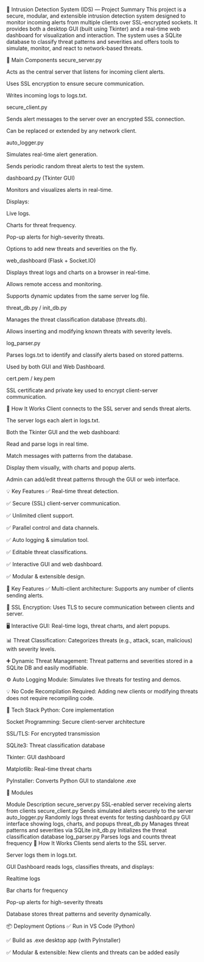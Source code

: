 🔐 Intrusion Detection System (IDS) — Project Summary
This project is a secure, modular, and extensible intrusion detection system designed to monitor incoming alerts from multiple clients over SSL-encrypted sockets. It provides both a desktop GUI (built using Tkinter) and a real-time web dashboard for visualization and interaction. The system uses a SQLite database to classify threat patterns and severities and offers tools to simulate, monitor, and react to network-based threats.

🧠 Main Components
secure_server.py

Acts as the central server that listens for incoming client alerts.

Uses SSL encryption to ensure secure communication.

Writes incoming logs to logs.txt.

secure_client.py

Sends alert messages to the server over an encrypted SSL connection.

Can be replaced or extended by any network client.

auto_logger.py

Simulates real-time alert generation.

Sends periodic random threat alerts to test the system.

dashboard.py (Tkinter GUI)

Monitors and visualizes alerts in real-time.

Displays:

Live logs.

Charts for threat frequency.

Pop-up alerts for high-severity threats.

Options to add new threats and severities on the fly.

web_dashboard (Flask + Socket.IO)

Displays threat logs and charts on a browser in real-time.

Allows remote access and monitoring.

Supports dynamic updates from the same server log file.

threat_db.py / init_db.py

Manages the threat classification database (threats.db).

Allows inserting and modifying known threats with severity levels.

log_parser.py

Parses logs.txt to identify and classify alerts based on stored patterns.

Used by both GUI and Web Dashboard.

cert.pem / key.pem

SSL certificate and private key used to encrypt client-server communication.

🚀 How It Works
Client connects to the SSL server and sends threat alerts.

The server logs each alert in logs.txt.

Both the Tkinter GUI and the web dashboard:

Read and parse logs in real time.

Match messages with patterns from the database.

Display them visually, with charts and popup alerts.

Admin can add/edit threat patterns through the GUI or web interface.

💡 Key Features
✅ Real-time threat detection.

✅ Secure (SSL) client-server communication.

✅ Unlimited client support.

✅ Parallel control and data channels.

✅ Auto logging & simulation tool.

✅ Editable threat classifications.

✅ Interactive GUI and web dashboard.

✅ Modular & extensible design.


🧠 Key Features
✅ Multi-client architecture: Supports any number of clients sending alerts.

🔐 SSL Encryption: Uses TLS to secure communication between clients and server.

🖥 Interactive GUI: Real-time logs, threat charts, and alert popups.

📊 Threat Classification: Categorizes threats (e.g., attack, scan, malicious) with severity levels.

➕ Dynamic Threat Management: Threat patterns and severities stored in a SQLite DB and easily modifiable.

⚙️ Auto Logging Module: Simulates live threats for testing and demos.

💡 No Code Recompilation Required: Adding new clients or modifying threats does not require recompiling code.

🧱 Tech Stack
Python: Core implementation

Socket Programming: Secure client-server architecture

SSL/TLS: For encrypted transmission

SQLite3: Threat classification database

Tkinter: GUI dashboard

Matplotlib: Real-time threat charts

PyInstaller: Converts Python GUI to standalone .exe

🧩 Modules

Module	Description
secure_server.py	SSL-enabled server receiving alerts from clients
secure_client.py	Sends simulated alerts securely to the server
auto_logger.py	Randomly logs threat events for testing
dashboard.py	GUI interface showing logs, charts, and popups
threat_db.py	Manages threat patterns and severities via SQLite
init_db.py	Initializes the threat classification database
log_parser.py	Parses logs and counts threat frequency
🚀 How It Works
Clients send alerts to the SSL server.

Server logs them in logs.txt.

GUI Dashboard reads logs, classifies threats, and displays:

Realtime logs

Bar charts for frequency

Pop-up alerts for high-severity threats

Database stores threat patterns and severity dynamically.

📦 Deployment Options
✅ Run in VS Code (Python)

✅ Build as .exe desktop app (with PyInstaller)

✅ Modular & extensible: New clients and threats can be added easily



